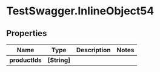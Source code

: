 # TestSwagger.InlineObject54

## Properties

Name | Type | Description | Notes
------------ | ------------- | ------------- | -------------
**productIds** | **[String]** |  | 


